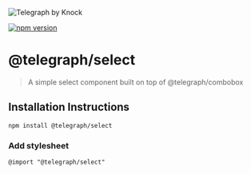 ![Telegraph by Knock](https://github.com/knocklabs/telegraph/assets/29106675/9b5022e3-b02c-4582-ba57-3d6171e45e44)

[![npm version](https://img.shields.io/npm/v/@telegraph/button.svg)](https://www.npmjs.com/package/@telegraph/select)

# @telegraph/select
> A simple select component built on top of @telegraph/combobox

## Installation Instructions

```
npm install @telegraph/select
```

### Add stylesheet
```
@import "@telegraph/select"
```
